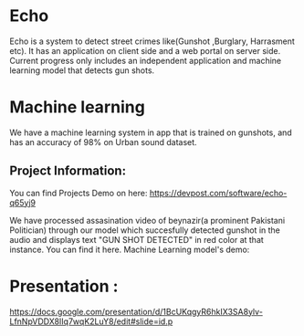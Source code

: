# Echo
Echo is a system to detect street crimes like(Gunshot ,Burglary, Harrasment etc). It has an application on client side and a web portal on server side. Current progress only includes an independent application and machine learning model that detects gun shots. 

# Machine learning
We have a machine learning system in app that is trained on gunshots, and has an accuracy of 98% on Urban sound dataset.

## Project Information:

You can find Projects Demo on here: https://devpost.com/software/echo-q65yj9



We have processed assasination video of beynazir(a prominent Pakistani Politician) through our model which succesfully detected gunshot in the audio and displays text "GUN SHOT DETECTED" in red color at that instance. You can find it here.
Machine Learning model's demo: 

# Presentation :
https://docs.google.com/presentation/d/1BcUKqgyR6hkIX3SA8ylv-LfnNpVDDX8IIq7wqK2LuY8/edit#slide=id.p

